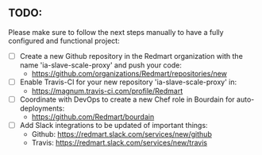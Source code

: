 ## TODO:

Please make sure to follow the next steps manually to have a fully configured and functional project:

 - [ ] Create a new Github repository in the Redmart organization with the name 'ia-slave-scale-proxy' and push your code:
    * https://github.com/organizations/Redmart/repositories/new
 - [ ] Enable Travis-CI for your new repository 'ia-slave-scale-proxy' in:
    * https://magnum.travis-ci.com/profile/Redmart
 - [ ] Coordinate with DevOps to create a new Chef role in Bourdain for auto-deployments:
    * https://github.com/Redmart/bourdain
 - [ ] Add Slack integrations to be updated of important things:
    * Github: https://redmart.slack.com/services/new/github
    * Travis: https://redmart.slack.com/services/new/travis